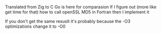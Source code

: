 Translated from Zig to C
Go is here for comparasion
If I figure out (more like get time for that) how to call openSSL MD5 in Fortran then I implement it 

If you don't get the same resuslt it's probably because the -O3 optimizations change it to -O0


